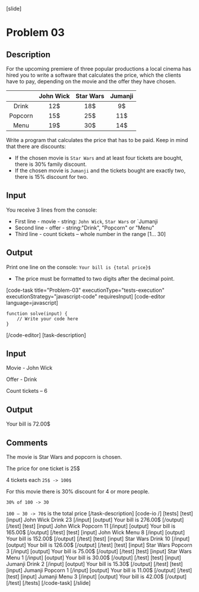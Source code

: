 [slide]
# Problem 03
## Description
For the upcoming premiere of three popular productions a local cinema has hired you to write a software that calculates the price, which the clients have to pay, depending on the movie and the offer they have chosen.

| | John Wick      | Star Wars | Jumanji   |
|:---:    | :---:       |    :----:   |   :---:     |
| Drink | 12$ | 18$ | 9$ |
| Popcorn | 15$ | 25$ | 11$ |
| Menu | 19$ | 30$ | 14$ |



Write a program that calculates the price that has to be paid. Keep in mind that there are discounts:
- If the chosen movie is `Star Wars` and at least four tickets are bought, there is 30\% family discount.
- If the chosen movie is `Jumanji` and the tickets bought are exactly two, there is 15\% discount for two.

## Input
You receive 3 lines from the console:
- First line - movie - string: `John Wick`, `Star Wars` or `Jumanji
- Second line - offer - string:"Drink", "Popcorn" or "Menu"
- Third line - count tickets – whole number in the range \[1… 30\]

## Output
Print one line on the console: `Your bill is {total price}$`
 * The price must be formatted to two digits after the decimal point.

[code-task title="Problem-03" executionType="tests-execution" executionStrategy="javascript-code" requiresInput]
[code-editor language=javascript]
```
function solve(input) {
	// Write your code here
}
```
[/code-editor]
[task-description]
## Input
Movie - John Wick

Offer - Drink

Count tickets – 6

## Output
Your bill is 72.00$

## Comments
The movie is Star Wars and popcorn is chosen.

The price for one ticket is 25\$

4 tickets each `25$ -> 100$`

For this movie there is 30\% discount for 4 or more people. 

`30% of 100 -> 30 `

`100 – 30 -> 70$` is the total price
[/task-description]
[code-io /]
[tests]
[test]
[input]
John Wick
Drink
23
[/input]
[output]
Your bill is 276.00$
[/output]
[/test]
[test]
[input]
John Wick
Popcorn
11
[/input]
[output]
Your bill is 165.00$
[/output]
[/test]
[test]
[input]
John Wick
Menu
8
[/input]
[output]
Your bill is 152.00$
[/output]
[/test]
[test]
[input]
Star Wars
Drink
10
[/input]
[output]
Your bill is 126.00$
[/output]
[/test]
[test]
[input]
Star Wars
Popcorn
3
[/input]
[output]
Your bill is 75.00$
[/output]
[/test]
[test]
[input]
Star Wars
Menu
1
[/input]
[output]
Your bill is 30.00$
[/output]
[/test]
[test]
[input]
Jumanji
Drink
2
[/input]
[output]
Your bill is 15.30$
[/output]
[/test]
[test]
[input]
Jumanji
Popcorn
1
[/input]
[output]
Your bill is 11.00$
[/output]
[/test]
[test]
[input]
Jumanji
Menu
3
[/input]
[output]
Your bill is 42.00$
[/output]
[/test]
[/tests]
[/code-task]
[/slide]